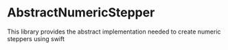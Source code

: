 # AbstractNumericStepper
This library provides the abstract implementation needed to create numeric steppers using swift
